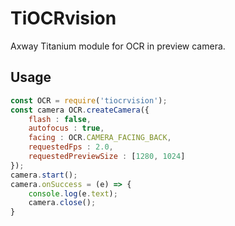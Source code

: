 # TiOCRvision

Axway Titanium module for OCR in preview camera.

## Usage

```javascript
const OCR = require('tiocrvision');
const camera OCR.createCamera({
	flash : false,
	autofocus : true,
	facing : OCR.CAMERA_FACING_BACK,
	requestedFps : 2.0,
	requestedPreviewSize : [1280, 1024]
});
camera.start();
camera.onSuccess = (e) => {
	console.log(e.text);
	camera.close();
}	



```

